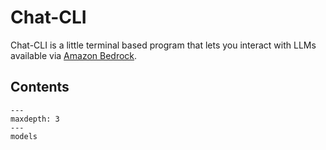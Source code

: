 # Chat-CLI

Chat-CLI is a little terminal based program that lets you interact with LLMs available via [Amazon Bedrock](https://aws.amazon.com/bedrock).



## Contents

```{toctree}
---
maxdepth: 3
---
models
```